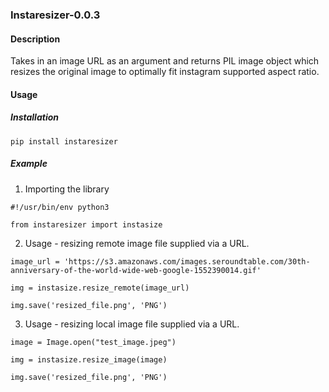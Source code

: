 ### Instaresizer-0.0.3

#### Description

Takes in an image URL as an argument and returns PIL image object which resizes the original image to optimally fit instagram supported aspect ratio. 

#### Usage

##### Installation

```
pip install instaresizer
```

##### Example

1. Importing the library
```
#!/usr/bin/env python3

from instaresizer import instasize

```
2. Usage - resizing remote image file supplied via a URL. 
```
image_url = 'https://s3.amazonaws.com/images.seroundtable.com/30th-anniversary-of-the-world-wide-web-google-1552390014.gif'

img = instasize.resize_remote(image_url)

img.save('resized_file.png', 'PNG')
```
3. Usage - resizing local image file supplied via a URL. 
```
image = Image.open("test_image.jpeg")

img = instasize.resize_image(image)

img.save('resized_file.png', 'PNG')
```
